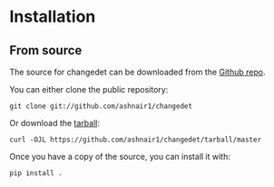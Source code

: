 <h1> Installation </h1>

<!-- ## Stable release

To install changedet, run this command in your
terminal:

``` console
$ pip install changedet
```

This is the preferred method to install changedet, as it will always install the most recent stable release.

If you don't have [pip][] installed, this [Python installation guide][]
can guide you through the process. -->

## From source

The source for changedet can be downloaded from
the [Github repo][].

You can either clone the public repository:

``` console
git clone git://github.com/ashnair1/changedet
```

Or download the [tarball][]:

``` console
curl -OJL https://github.com/ashnair1/changedet/tarball/master
```

Once you have a copy of the source, you can install it with:

``` console
pip install .
```

  [pip]: https://pip.pypa.io
  [Python installation guide]: http://docs.python-guide.org/en/latest/starting/installation/
  [Github repo]: https://github.com/ashnair1/changedet
  [tarball]: https://github.com/ashnair1/changedet/tarball/master

